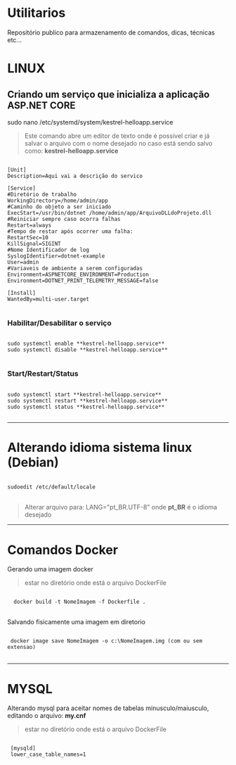 # Utilitarios
Repositório publico para armazenamento de comandos, dicas, técnicas etc...


# LINUX
## Criando um serviço que inicializa a aplicação ASP.NET CORE

sudo nano /etc/systemd/system/kestrel-helloapp.service

> Este comando abre um editor de texto onde é possivel criar e já salvar o arquivo com o nome desejado no caso está sendo salvo como: **kestrel-helloapp.service**

<pre><code>
[Unit]
Description=Aqui vai a descrição do servico

[Service]
#Diretório de trabalho
WorkingDirectory=/home/admin/app
#Caminho do objeto a ser iniciado
ExecStart=/usr/bin/dotnet /home/admin/app/ArquivoDLLdoProjeto.dll
#Reiniciar sempre caso ocorra falhas
Restart=always
#Tempo de restar após ocorrer uma falha:
RestartSec=10
KillSignal=SIGINT
#Nome Identificador de log
SyslogIdentifier=dotnet-example
User=admin
#Variaveis de ambiente a serem configuradas
Environment=ASPNETCORE_ENVIRONMENT=Production
Environment=DOTNET_PRINT_TELEMETRY_MESSAGE=false

[Install]
WantedBy=multi-user.target

</code></pre>

### Habilitar/Desabilitar o serviço
<pre><code>
sudo systemctl enable **kestrel-helloapp.service**
sudo systemctl disable **kestrel-helloapp.service**

</code></pre>

### Start/Restart/Status
<pre><code>
sudo systemctl start **kestrel-helloapp.service**
sudo systemctl restart **kestrel-helloapp.service**
sudo systemctl status **kestrel-helloapp.service**

</code></pre>

---------------------------------------
# Alterando idioma sistema linux (Debian)

<pre>
<code>
sudoedit /etc/default/locale
</code>
</pre>
> Alterar arquivo para: LANG="pt_BR.UTF-8" onde **pt_BR** é o idioma desejado


---------------------------------------

# Comandos Docker
Gerando uma imagem docker
> estar no diretório onde está o arquivo DockerFile
<pre>
<code>
  docker build -t NomeImagem -f Dockerfile .
</code>
</pre>

Salvando fisicamente uma imagem em diretorio
<pre>
<code>
 docker image save NomeImagem -o c:\NomeImagem.img (com ou sem extensao)
</code>
</pre>


---------------------------------------

# MYSQL
Alterando mysql para aceitar nomes de tabelas minusculo/maiusculo, editando o arquivo: **my.cnf**
> estar no diretório onde está o arquivo DockerFile
<pre>
<code>
 [mysqld]
 lower_case_table_names=1
</code>
</pre>



